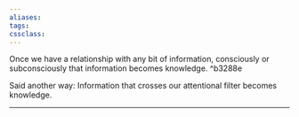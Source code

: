 ```yaml
---
aliases:
tags: 
cssclass: 
---
```


Once we have a relationship with any bit of information, consciously or subconsciously that information becomes knowledge. ^b3288e

Said another way: Information that crosses our attentional filter becomes knowledge.

---
